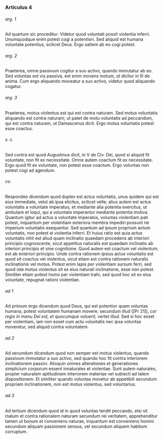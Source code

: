 ### Articulus 4

###### arg. 1
Ad quartum sic proceditur. Videtur quod voluntati possit violentia inferri. Unumquodque enim potest cogi a potentiori. Sed aliquid est humana voluntate potentius, scilicet Deus. Ergo saltem ab eo cogi potest.

###### arg. 2
Praeterea, omne passivum cogitur a suo activo, quando immutatur ab eo. Sed voluntas est vis passiva, est enim movens motum, ut dicitur in III de anima. Cum ergo aliquando moveatur a suo activo, videtur quod aliquando cogatur.

###### arg. 3
Praeterea, motus violentus est qui est contra naturam. Sed motus voluntatis aliquando est contra naturam; ut patet de motu voluntatis ad peccandum, qui est contra naturam, ut Damascenus dicit. Ergo motus voluntatis potest esse coactus.

###### s. c.
Sed contra est quod Augustinus dicit, in V de Civ. Dei, quod si aliquid fit voluntate, non fit ex necessitate. Omne autem coactum fit ex necessitate. Ergo quod fit ex voluntate, non potest esse coactum. Ergo voluntas non potest cogi ad agendum.

###### co.
Respondeo dicendum quod duplex est actus voluntatis, unus quidem qui est eius immediate, velut ab ipsa elicitus, scilicet velle; alius autem est actus voluntatis a voluntate imperatus, et mediante alia potentia exercitus, ut ambulare et loqui, qui a voluntate imperantur mediante potentia motiva. Quantum igitur ad actus a voluntate imperatos, voluntas violentiam pati potest, inquantum per violentiam exteriora membra impediri possunt ne imperium voluntatis exequantur. Sed quantum ad ipsum proprium actum voluntatis, non potest ei violentia inferri. Et huius ratio est quia actus voluntatis nihil est aliud quam inclinatio quaedam procedens ab interiori principio cognoscente, sicut appetitus naturalis est quaedam inclinatio ab interiori principio et sine cognitione. Quod autem est coactum vel violentum, est ab exteriori principio. Unde contra rationem ipsius actus voluntatis est quod sit coactus vel violentus, sicut etiam est contra rationem naturalis inclinationis vel motus. Potest enim lapis per violentiam sursum ferri, sed quod iste motus violentus sit ex eius naturali inclinatione, esse non potest. Similiter etiam potest homo per violentiam trahi, sed quod hoc sit ex eius voluntate, repugnat rationi violentiae.

###### ad 1
Ad primum ergo dicendum quod Deus, qui est potentior quam voluntas humana, potest voluntatem humanam movere; secundum illud [[Pr 21]], *cor regis in manu Dei est, et quocumque voluerit, vertet illud*. Sed si hoc esset per violentiam, iam non esset cum actu voluntatis nec ipsa voluntas moveretur, sed aliquid contra voluntatem.

###### ad 2
Ad secundum dicendum quod non semper est motus violentus, quando passivum immutatur a suo activo, sed quando hoc fit contra interiorem inclinationem passivi. Alioquin omnes alterationes et generationes simplicium corporum essent innaturales et violentae. Sunt autem naturales, propter naturalem aptitudinem interiorem materiae vel subiecti ad talem dispositionem. Et similiter quando voluntas movetur ab appetibili secundum propriam inclinationem, non est motus violentus, sed voluntarius.

###### ad 3
Ad tertium dicendum quod id in quod voluntas tendit peccando, etsi sit malum et contra rationalem naturam secundum rei veritatem, apprehenditur tamen ut bonum et conveniens naturae, inquantum est conveniens homini secundum aliquam passionem sensus, vel secundum aliquem habitum corruptum.

